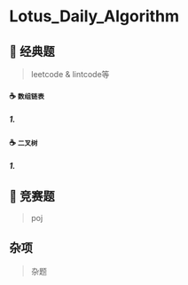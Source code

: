 Lotus_Daily_Algorithm
===

## :snail: 经典题
> leetcode & lintcode等

#### :coffee:  `数组链表`

##### 1.

#### :coffee:  `二叉树`

##### 1. 

## :snail: 竞赛题
> poj

## 杂项

> 杂题


